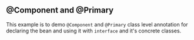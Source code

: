 ## @Component and @Primary

This example is to demo ``@Component`` and ``@Primary`` class level annotation for declaring the bean and using it with ``interface`` and it's concrete classes.
